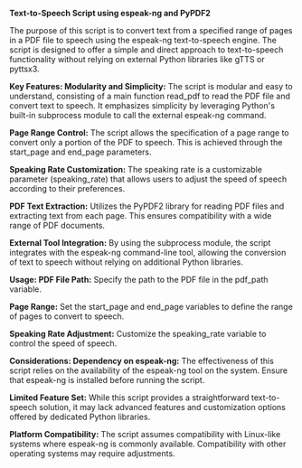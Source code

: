  ****Text-to-Speech Script using espeak-ng and PyPDF2****

The purpose of this script is to convert text from a specified range of pages in a PDF file to speech using the espeak-ng text-to-speech engine. The script is designed to offer a simple and direct approach to text-to-speech functionality without relying on external Python libraries like gTTS or pyttsx3.

**Key Features:
Modularity and Simplicity:**
The script is modular and easy to understand, consisting of a main function read_pdf to read the PDF file and convert text to speech.
It emphasizes simplicity by leveraging Python's built-in subprocess module to call the external espeak-ng command.

**Page Range Control:**
The script allows the specification of a page range to convert only a portion of the PDF to speech. This is achieved through the start_page and end_page parameters.

**Speaking Rate Customization:**
The speaking rate is a customizable parameter (speaking_rate) that allows users to adjust the speed of speech according to their preferences.

**PDF Text Extraction:**
Utilizes the PyPDF2 library for reading PDF files and extracting text from each page. This ensures compatibility with a wide range of PDF documents.

**External Tool Integration:**
By using the subprocess module, the script integrates with the espeak-ng command-line tool, allowing the conversion of text to speech without relying on additional Python libraries.

**Usage:
PDF File Path:**
Specify the path to the PDF file in the pdf_path variable.

**Page Range:**
Set the start_page and end_page variables to define the range of pages to convert to speech.

**Speaking Rate Adjustment:**
Customize the speaking_rate variable to control the speed of speech.

**Considerations:
Dependency on espeak-ng:**
The effectiveness of this script relies on the availability of the espeak-ng tool on the system. Ensure that espeak-ng is installed before running the script.

**Limited Feature Set:**
While this script provides a straightforward text-to-speech solution, it may lack advanced features and customization options offered by dedicated Python libraries.

**Platform Compatibility:**
The script assumes compatibility with Linux-like systems where espeak-ng is commonly available. Compatibility with other operating systems may require adjustments.
